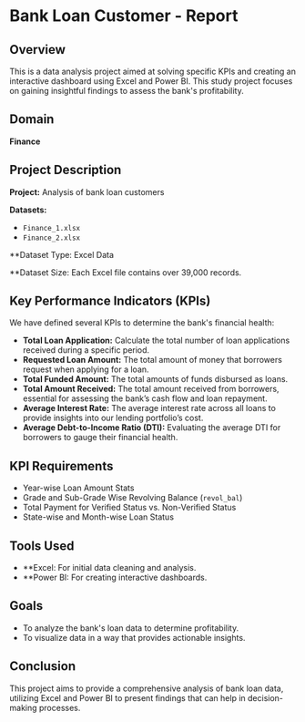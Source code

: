 # Bank Loan Customer - Report

## Overview
This is a data analysis project aimed at solving specific KPIs and creating an interactive dashboard using Excel and Power BI. This study project focuses on gaining insightful findings to assess the bank's profitability.

## Domain
**Finance**

## Project Description
**Project:** Analysis of bank loan customers

**Datasets:** 
- `Finance_1.xlsx`
- `Finance_2.xlsx`

**Dataset Type: Excel Data

**Dataset Size: Each Excel file contains over 39,000 records.

## Key Performance Indicators (KPIs)
We have defined several KPIs to determine the bank's financial health:

- **Total Loan Application:** Calculate the total number of loan applications received during a specific period.
- **Requested Loan Amount:** The total amount of money that borrowers request when applying for a loan.
- **Total Funded Amount:** The total amounts of funds disbursed as loans.
- **Total Amount Received:** The total amount received from borrowers, essential for assessing the bank’s cash flow and loan repayment.
- **Average Interest Rate:** The average interest rate across all loans to provide insights into our lending portfolio’s cost.
- **Average Debt-to-Income Ratio (DTI):** Evaluating the average DTI for borrowers to gauge their financial health.

## KPI Requirements
- Year-wise Loan Amount Stats
- Grade and Sub-Grade Wise Revolving Balance (`revol_bal`)
- Total Payment for Verified Status vs. Non-Verified Status
- State-wise and Month-wise Loan Status

## Tools Used
- **Excel: For initial data cleaning and analysis.
- **Power BI: For creating interactive dashboards.

## Goals
- To analyze the bank's loan data to determine profitability.
- To visualize data in a way that provides actionable insights.

## Conclusion
This project aims to provide a comprehensive analysis of bank loan data, utilizing Excel and Power BI to present findings that can help in decision-making processes.
